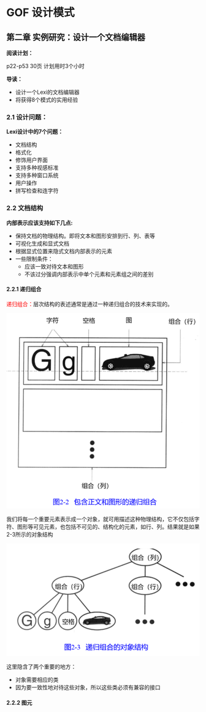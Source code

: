 # GOF 设计模式



## 第二章 实例研究：设计一个文档编辑器

**阅读计划：**

p22-p53  30页 计划用时3个小时



**导读：**

* 设计一个Lexi的文档编辑器
* 将获得8个模式的实用经验

### 2.1 设计问题：

**Lexi设计中的7个问题：**

* 文档结构
* 格式化
* 修饰用户界面
* 支持多种视感标准
* 支持多种窗口系统
* 用户操作
* 拼写检查和连字符

### 2.2 文档结构

**内部表示应该支持如下几点:**

* 保持文档的物理结构。即将文本和图形安排到行、列、表等
* 可视化生成和显式文档
* 根据显式位置来隐式文档内部表示的元素
* 一些限制条件：
  * 应该一致对待文本和图形
  * 不该过分强调内部表示中单个元素和元素组之间的差别

#### 2.2.1 递归组合

<font color=red>递归组合：</font>层次结构的表述通常是通过一种递归组合的技术来实现的。

![1554695516646](assets/1554695516646.png)

我们将每一个重要元素表示成一个对象，就可用描述这种物理结构，它不仅包括字符、图形等可见元素，也包括不可见的、结构化的元素，如行、列。结果就是如果2-3所示的对象结构

![1554695581250](assets/1554695581250.png)

这里隐含了两个重要的地方：

* 对象需要相应的类
* 因为要一致性地对待这些对象，所以这些类必须有兼容的接口

#### 2.2.2 图元

